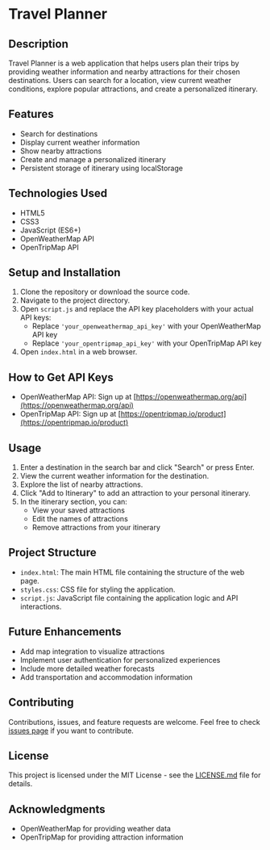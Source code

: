 # Travel Planner

## Description

Travel Planner is a web application that helps users plan their trips by providing weather information and nearby attractions for their chosen destinations. Users can search for a location, view current weather conditions, explore popular attractions, and create a personalized itinerary.

## Features

- Search for destinations
- Display current weather information
- Show nearby attractions
- Create and manage a personalized itinerary
- Persistent storage of itinerary using localStorage

## Technologies Used

- HTML5
- CSS3
- JavaScript (ES6+)
- OpenWeatherMap API
- OpenTripMap API

## Setup and Installation

1. Clone the repository or download the source code.
2. Navigate to the project directory.
3. Open `script.js` and replace the API key placeholders with your actual API keys:
   - Replace `'your_openweathermap_api_key'` with your OpenWeatherMap API key
   - Replace `'your_opentripmap_api_key'` with your OpenTripMap API key
4. Open `index.html` in a web browser.

## How to Get API Keys

- OpenWeatherMap API: Sign up at [https://openweathermap.org/api](https://openweathermap.org/api)
- OpenTripMap API: Sign up at [https://opentripmap.io/product](https://opentripmap.io/product)

## Usage

1. Enter a destination in the search bar and click "Search" or press Enter.
2. View the current weather information for the destination.
3. Explore the list of nearby attractions.
4. Click "Add to Itinerary" to add an attraction to your personal itinerary.
5. In the itinerary section, you can:
   - View your saved attractions
   - Edit the names of attractions
   - Remove attractions from your itinerary

## Project Structure

- `index.html`: The main HTML file containing the structure of the web page.
- `styles.css`: CSS file for styling the application.
- `script.js`: JavaScript file containing the application logic and API interactions.

## Future Enhancements

- Add map integration to visualize attractions
- Implement user authentication for personalized experiences
- Include more detailed weather forecasts
- Add transportation and accommodation information

## Contributing

Contributions, issues, and feature requests are welcome. Feel free to check [issues page](link-to-your-issues-page) if you want to contribute.

## License

This project is licensed under the MIT License - see the [LICENSE.md](LICENSE.md) file for details.

## Acknowledgments

- OpenWeatherMap for providing weather data
- OpenTripMap for providing attraction information
